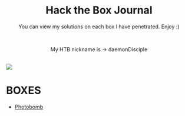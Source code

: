 <h1 align = center> Hack the Box Journal </h1>
<p align = center>You can view my solutions on each box I have penetrated. Enjoy :) </p><br/>
<p align = center> My HTB nickname is -> daemonDisciple </p><br/>
<img align = center src = https://thumbs.gfycat.com/RigidPleasantChicken-size_restricted.gif>

<br/>

# BOXES
- [Photobomb](/Boxes/Photobomb.md)
